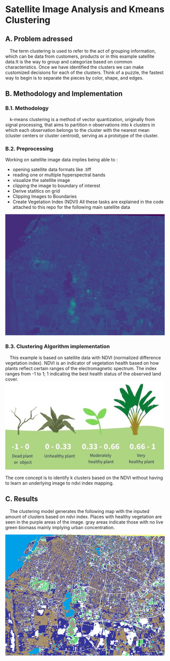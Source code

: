 # Satellite Image Analysis and Kmeans Clustering 

## A. Problem adressed

&emsp;The term clustering is used to refer to the act of grouping information, which can be data from customers, products or in this example satellite data.It is the way to group and categorize based on common characteristics. Once we have identified the clusters we can make customized decisions for each of the clusters. 
Think of a puzzle, the fastest way to begin is to separate the pieces by color, shape, and edges.

## B. Methodology and Implementation

### B.1. Methodology 
&emsp;k-means clustering is a method of vector quantization, originally from signal processing, that aims to partition n observations into k clusters in which each observation belongs to the cluster with the nearest mean (cluster centers or cluster centroid), serving as a prototype of the cluster.

 
### B.2. Preprocessing 
   Working on satellite image data implies being able to :
   * opening satellite data formats like .tiff
   * reading one or multiple hyperspectral bands
   * visualize the satellite image
   * clipping the image to boundary of interest
   * Derive statitics on grid 
   * Clipping Images to Boundaries
   * Create Vegetation Index (NDVI)
  All these tasks are explained in the code attached to this repo for the following main satellite data
  <img src="images/satellite.png"/> 
   

### B.3. Clustering Algorithm implementation
  
 &emsp;This example is based on satellite data with NDVI (normalized difference vegetation index). NDVI is an indicator of vegetation health based on how plants reflect certain ranges of the electromagnetic spectrum. The index ranges from -1 to 1; 1 indicating the best health status of the observed land cover.<br>
  <img src="images/ndvi.png"/>

 The core concept is to identify k clusters based on the NDVI without having to learn an underlying image to ndvi index mapping. 
  
## C. Results
&emsp;The clustering model generates the following map with the inputed amount of clusters based on ndvi index. Places with healthy vegetation are seen in the purple areas of the image. gray areas indicate those with no live green biomass mainly implying urban concentration.

 <img src="images/clring.png"/> 
